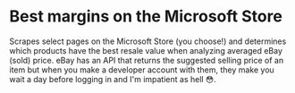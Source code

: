 # Best margins on the Microsoft Store

Scrapes select pages on the Microsoft Store (you choose!) and determines which products have the best resale value when analyzing averaged eBay (sold) price. eBay has an API that returns the suggested selling price of an item but when you make a developer account with them, they make you wait a day before logging in and I'm impatient as hell 😳.
